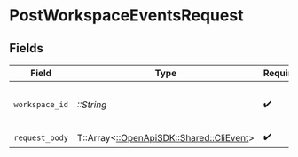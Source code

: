# PostWorkspaceEventsRequest


## Fields

| Field                                                                       | Type                                                                        | Required                                                                    | Description                                                                 |
| --------------------------------------------------------------------------- | --------------------------------------------------------------------------- | --------------------------------------------------------------------------- | --------------------------------------------------------------------------- |
| `workspace_id`                                                              | *::String*                                                                  | :heavy_check_mark:                                                          | Unique identifier of the workspace.                                         |
| `request_body`                                                              | T::Array<[::OpenApiSDK::Shared::CliEvent](../../models/shared/clievent.md)> | :heavy_check_mark:                                                          | N/A                                                                         |